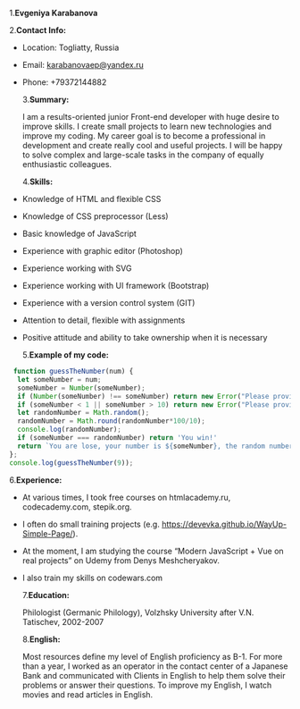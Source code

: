 1.**Evgeniya Karabanova**

2.**Contact Info:**

- Location: Togliatty, Russia
- Email: karabanovaep@yandex.ru
- Phone: +79372144882

  3.**Summary:**

  I am a results-oriented junior Front-end developer with huge desire to improve skills. I create small projects to learn new technologies and improve my coding. My career goal is to become a professional in development and create really cool and useful projects. I will be happy to solve complex and large-scale tasks in the company of equally enthusiastic colleagues.

  4.**Skills:**

- Knowledge of HTML and flexible CSS
- Knowledge of CSS preprocessor (Less)
- Basic knowledge of JavaScript
- Experience with graphic editor (Photoshop)
- Experience working with SVG
- Experience working with UI framework (Bootstrap)
- Experience with a version control system (GIT)
- Attention to detail, flexible with assignments
- Positive attitude and ability to take ownership when it is necessary

  5.**Example of my code:**

```JavaScript
 function guessTheNumber(num) {
  let someNumber = num;
  someNumber = Number(someNumber);
  if (Number(someNumber) !== someNumber) return new Error("Please provide number in range 0-10");
  if (someNumber < 1 || someNumber > 10) return new Error("Please provide a valid number");
  let randomNumber = Math.random();
  randomNumber = Math.round(randomNumber*100/10);
  console.log(randomNumber);
  if (someNumber === randomNumber) return 'You win!'
  return `You are lose, your number is ${someNumber}, the random number is ${randomNumber}`;
};
console.log(guessTheNumber(9));
```

6.**Experience:**

- At various times, I took free courses on htmlacademy.ru, codecademy.com, stepik.org.
- I often do small training projects (e.g. <https://devevka.github.io/WayUp-Simple-Page/>).
- At the moment, I am studying the course “Modern JavaScript + Vue on real projects” on Udemy from Denys Meshcheryakov.
- I also train my skills on codewars.com

  7.**Education:**

  Philologist (Germanic Philology), Volzhsky University after V.N. Tatischev, 2002-2007

  8.**English:**

  Most resources define my level of English proficiency as B-1. For more than a year, I worked as an operator in the contact center of a Japanese Bank and communicated with Clients in English to help them solve their problems or answer their questions. To improve my English, I watch movies and read articles in English.
